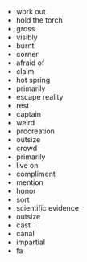 - work out
- hold the torch
- gross
- visibly
- burnt
- corner
- afraid of
- claim
- hot spring
- primarily
- escape reality
- rest
- captain
- weird
- procreation
- outsize
- crowd
- primarily
- live on
- compliment
- mention
- honor
- sort
- scientific evidence
- outsize
- cast
- canal
- impartial
- fa